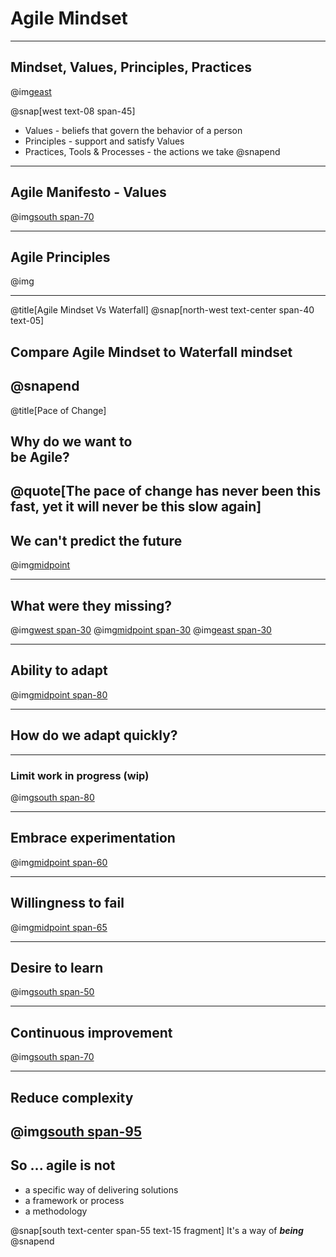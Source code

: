 
# Agile Mindset
---
## Mindset, Values, Principles, Practices
@img[east](assets/img/agile-mindset.jpg)

@snap[west text-08 span-45]
- Values - beliefs that govern the behavior of a person
- Principles - support and satisfy Values
- Practices, Tools & Processes - the actions we take
@snapend
---
## Agile Manifesto - Values
@img[south span-70](assets/img/agile-manifesto.png)

---
## Agile Principles
@img[](assets/img/agile-principles.png)

---
@title[Agile Mindset Vs Waterfall]
@snap[north-west text-center span-40 text-05]
## Compare Agile Mindset to Waterfall mindset
@snapend
---
@title[Pace of Change]
## Why do we want to<br> be Agile?
@quote[The pace of change has never been this fast, yet it will never be this slow again]
---
## We can't predict the future
@img[midpoint](assets/img/mind-reader.png)

---
## What were they missing?
@img[west span-30](assets/img/blockbuster.png)
@img[midpoint span-30](assets/img/kodak.jpg)
@img[east span-30](assets/img/toysrus.png)

---
## Ability to adapt
@img[midpoint span-80](assets/img/adaptability.jpg)

---
## How do we adapt quickly?
---
### Limit work in progress (wip)
@img[south span-80](assets/img/limit-wip.png)

---
## Embrace experimentation
@img[midpoint span-60](assets/img/experiment.png)

---
## Willingness to fail
@img[midpoint span-65](assets/img/fail.jpg)

---
## Desire to learn
@img[south span-50](assets/img/brain.jpg)

---
## Continuous improvement
@img[south span-70](assets/img/make-time.png)

---
## Reduce complexity
@img[south span-95](assets/img/ham.png)
---
## So ... agile is **not**
- a specific way of delivering solutions
- a framework or process
- a methodology

@snap[south text-center span-55 text-15 fragment]
It's a way of ***being***
@snapend
